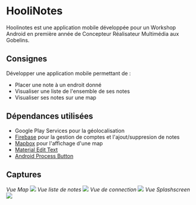 # HooliNotes

Hoolinotes est une application mobile développée pour un Workshop Android en première année de Concepteur Réalisateur Multimédia aux Gobelins.

## Consignes

Développer une application mobile permettant de :
- Placer une note à un endroit donné
- Visualiser une liste de l'ensemble de ses notes
- Visualiser ses notes sur une map

## Dépendances utilisées

- Google Play Services pour la géolocalisation
- [Firebase](https://www.firebase.com/) pour la gestion de comptes et l'ajout/suppresion de notes
- [Mapbox](https://www.mapbox.com/) pour l'affichage d'une map
- [Material Edit Text](https://github.com/rengwuxian/MaterialEditText)
- [Android Process Button](https://github.com/dmytrodanylyk/android-process-button)


## Captures
*Vue Map*
![](https://github.com/quentinneyraud/HooliNotes/blob/master/Ressources%20Readme/map.png)
*Vue liste de notes*
![](https://github.com/quentinneyraud/HooliNotes/blob/master/Ressources%20Readme/noteslist.png)
*Vue de connection*
![](https://github.com/quentinneyraud/HooliNotes/blob/master/Ressources%20Readme/signin.png)
*Vue Splashscreen*
![](https://github.com/quentinneyraud/HooliNotes/blob/master/Ressources%20Readme/splash.png)
